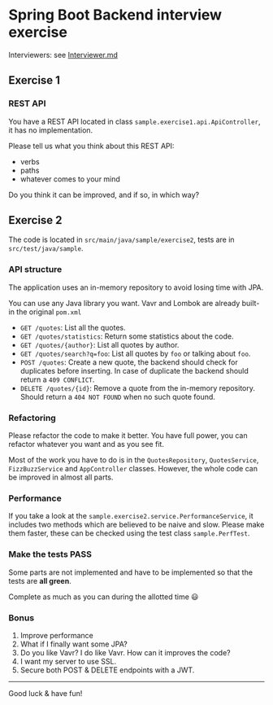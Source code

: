 # Spring Boot Backend interview exercise

Interviewers: see [Interviewer.md](Interviewer.md)

## Exercise 1

### REST API

You have a REST API located in class `sample.exercise1.api.ApiController`, it has no implementation.

Please tell us what you think about this REST API:

- verbs
- paths
- whatever comes to your mind

Do you think it can be improved, and if so, in which way?

## Exercise 2 

The code is located in `src/main/java/sample/exercise2`, tests are in `src/test/java/sample`.

### API structure

The application uses an in-memory repository to avoid losing time with JPA.

You can use any Java library you want. Vavr and Lombok are already built-in the original `pom.xml`

* `GET /quotes`: List all the quotes.
* `GET /quotes/statistics`: Return some statistics about the code.
* `GET /quotes/{author}`: List all quotes by author.
* `GET /quotes/search?q=foo`: List all quotes by `foo` or talking about `foo`.
* `POST /quotes`: Create a new quote, the backend should check for duplicates before inserting. 
                  In case of duplicate the backend should return a `409 CONFLICT`.
* `DELETE /quotes/{id}`: Remove a quote from the in-memory repository. Should return a `404 NOT FOUND` when no such quote found.

### Refactoring

Please refactor the code to make it better. 
You have full power, you can refactor whatever you want and as you see fit.

Most of the work you have to do is in the `QuotesRepository`, `QuotesService`, `FizzBuzzService` and `AppController` classes.
However, the whole code can be improved in almost all parts.

### Performance

If you take a look at the `sample.exercise2.service.PerformanceService`, it includes two methods which are believed to be naive and slow.
Please make them faster, these can be checked using the test class `sample.PerfTest`.

### Make the tests PASS

Some parts are not implemented and have to be implemented so that the tests are **all green**.

Complete as much as you can during the allotted time 😃

### Bonus

1) Improve performance
2) What if I finally want some JPA?
3) Do you like Vavr? I do like Vavr. How can it improves the code?
4) I want my server to use SSL.
5) Secure both POST & DELETE endpoints with a JWT.

----

Good luck & have fun!
